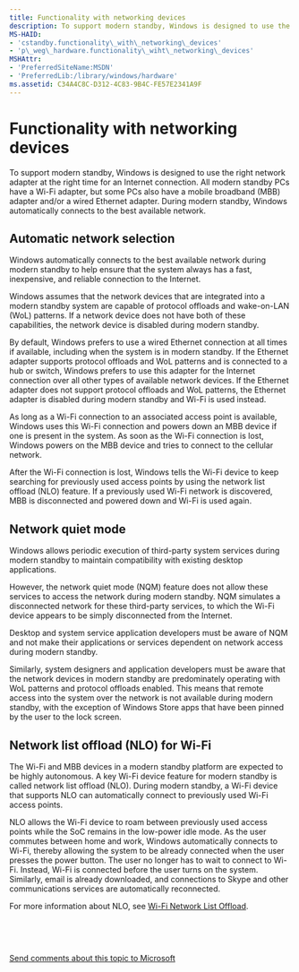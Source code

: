 ```yaml
---
title: Functionality with networking devices
description: To support modern standby, Windows is designed to use the right network adapter at the right time for an Internet connection.
MS-HAID:
- 'cstandby.functionality\_with\_networking\_devices'
- 'p\_weg\_hardware.functionality\_wiht\_networking\_devices'
MSHAttr:
- 'PreferredSiteName:MSDN'
- 'PreferredLib:/library/windows/hardware'
ms.assetid: C34A4C8C-D312-4C83-9B4C-FE57E2341A9F
---
```


# Functionality with networking devices


To support modern standby, Windows is designed to use the right network adapter at the right time for an Internet connection. All modern standby PCs have a Wi-Fi adapter, but some PCs also have a mobile broadband (MBB) adapter and/or a wired Ethernet adapter. During modern standby, Windows automatically connects to the best available network.

## Automatic network selection


Windows automatically connects to the best available network during modern standby to help ensure that the system always has a fast, inexpensive, and reliable connection to the Internet.

Windows assumes that the network devices that are integrated into a modern standby system are capable of protocol offloads and wake-on-LAN (WoL) patterns. If a network device does not have both of these capabilities, the network device is disabled during modern standby.

By default, Windows prefers to use a wired Ethernet connection at all times if available, including when the system is in modern standby. If the Ethernet adapter supports protocol offloads and WoL patterns and is connected to a hub or switch, Windows prefers to use this adapter for the Internet connection over all other types of available network devices. If the Ethernet adapter does not support protocol offloads and WoL patterns, the Ethernet adapter is disabled during modern standby and Wi-Fi is used instead.

As long as a Wi-Fi connection to an associated access point is available, Windows uses this Wi-Fi connection and powers down an MBB device if one is present in the system. As soon as the Wi-Fi connection is lost, Windows powers on the MBB device and tries to connect to the cellular network.

After the Wi-Fi connection is lost, Windows tells the Wi-Fi device to keep searching for previously used access points by using the network list offload (NLO) feature. If a previously used Wi-Fi network is discovered, MBB is disconnected and powered down and Wi-Fi is used again.

## Network quiet mode


Windows allows periodic execution of third-party system services during modern standby to maintain compatibility with existing desktop applications.

However, the network quiet mode (NQM) feature does not allow these services to access the network during modern standby. NQM simulates a disconnected network for these third-party services, to which the Wi-Fi device appears to be simply disconnected from the Internet.

Desktop and system service application developers must be aware of NQM and not make their applications or services dependent on network access during modern standby.

Similarly, system designers and application developers must be aware that the network devices in modern standby are predominately operating with WoL patterns and protocol offloads enabled. This means that remote access into the system over the network is not available during modern standby, with the exception of Windows Store apps that have been pinned by the user to the lock screen.

## Network list offload (NLO) for Wi-Fi


The Wi-Fi and MBB devices in a modern standby platform are expected to be highly autonomous. A key Wi-Fi device feature for modern standby is called network list offload (NLO). During modern standby, a Wi-Fi device that supports NLO can automatically connect to previously used Wi-Fi access points.

NLO allows the Wi-Fi device to roam between previously used access points while the SoC remains in the low-power idle mode. As the user commutes between home and work, Windows automatically connects to Wi-Fi, thereby allowing the system to be already connected when the user presses the power button. The user no longer has to wait to connect to Wi-Fi. Instead, Wi-Fi is connected before the user turns on the system. Similarly, email is already downloaded, and connections to Skype and other communications services are automatically reconnected.

For more information about NLO, see [Wi-Fi Network List Offload](http://go.microsoft.com/fwlink/?LinkID=329749).

 

 

[Send comments about this topic to Microsoft](mailto:wsddocfb@microsoft.com?subject=Documentation%20feedback%20%5Bp_WEG_Hardware\p_weg_hardware%5D:%20Functionality%20with%20networking%20devices%20%20RELEASE:%20%285/9/2016%29&body=%0A%0APRIVACY%20STATEMENT%0A%0AWe%20use%20your%20feedback%20to%20improve%20the%20documentation.%20We%20don't%20use%20your%20email%20address%20for%20any%20other%20purpose,%20and%20we'll%20remove%20your%20email%20address%20from%20our%20system%20after%20the%20issue%20that%20you're%20reporting%20is%20fixed.%20While%20we're%20working%20to%20fix%20this%20issue,%20we%20might%20send%20you%20an%20email%20message%20to%20ask%20for%20more%20info.%20Later,%20we%20might%20also%20send%20you%20an%20email%20message%20to%20let%20you%20know%20that%20we've%20addressed%20your%20feedback.%0A%0AFor%20more%20info%20about%20Microsoft's%20privacy%20policy,%20see%20http://privacy.microsoft.com/default.aspx. "Send comments about this topic to Microsoft")




